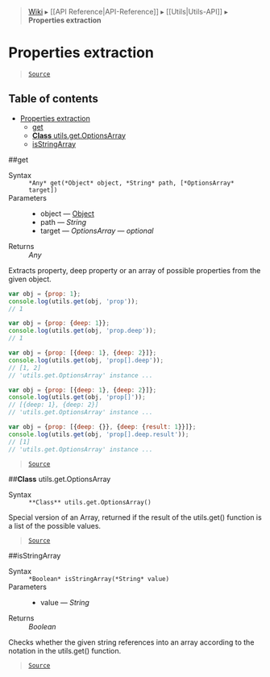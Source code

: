 > [Wiki](Home) ▸ [[API Reference|API-Reference]] ▸ [[Utils|Utils-API]] ▸ **Properties extraction**

# Properties extraction

> [`Source`](/Neft-io/neft/blob/8a7d1218650a3ad43d88cdbda24dae5a72a732ea/src/utils/namespace.litcoffee#properties-extraction)

## Table of contents
* [Properties extraction](#properties-extraction)
  * [get](#get)
  * [**Class** utils.get.OptionsArray](#class-utilsgetoptionsarray)
  * [isStringArray](#isstringarray)

##get
<dl><dt>Syntax</dt><dd><code>&#x2A;Any&#x2A; get(&#x2A;Object&#x2A; object, &#x2A;String&#x2A; path, [&#x2A;OptionsArray&#x2A; target])</code></dd><dt>Parameters</dt><dd><ul><li>object — <a href="/Neft-io/neft/Utils-API.md#isobject">Object</a></li><li>path — <i>String</i></li><li>target — <i>OptionsArray</i> — <i>optional</i></li></ul></dd><dt>Returns</dt><dd><i>Any</i></dd></dl>
Extracts property, deep property or an array of possible properties from the given object.

```javascript
var obj = {prop: 1};
console.log(utils.get(obj, 'prop'));
// 1

var obj = {prop: {deep: 1}};
console.log(utils.get(obj, 'prop.deep'));
// 1

var obj = {prop: [{deep: 1}, {deep: 2}]};
console.log(utils.get(obj, 'prop[].deep'));
// [1, 2]
// 'utils.get.OptionsArray' instance ...

var obj = {prop: [{deep: 1}, {deep: 2}]};
console.log(utils.get(obj, 'prop[]'));
// [{deep: 1}, {deep: 2}]
// 'utils.get.OptionsArray' instance ...

var obj = {prop: [{deep: {}}, {deep: {result: 1}}]};
console.log(utils.get(obj, 'prop[].deep.result'));
// [1]
// 'utils.get.OptionsArray' instance ...
```

> [`Source`](/Neft-io/neft/blob/8a7d1218650a3ad43d88cdbda24dae5a72a732ea/src/utils/namespace.litcoffee#get)

##**Class** utils.get.OptionsArray
<dl><dt>Syntax</dt><dd><code>&#x2A;&#x2A;Class&#x2A;&#x2A; utils.get.OptionsArray()</code></dd></dl>
Special version of an Array, returned if the result of the utils.get()
function is a list of the possible values.

> [`Source`](/Neft-io/neft/blob/8a7d1218650a3ad43d88cdbda24dae5a72a732ea/src/utils/namespace.litcoffee#class-utilsgetoptionsarray)

##isStringArray
<dl><dt>Syntax</dt><dd><code>&#x2A;Boolean&#x2A; isStringArray(&#x2A;String&#x2A; value)</code></dd><dt>Parameters</dt><dd><ul><li>value — <i>String</i></li></ul></dd><dt>Returns</dt><dd><i>Boolean</i></dd></dl>
Checks whether the given string references into an array according
to the notation in the utils.get() function.

> [`Source`](/Neft-io/neft/blob/8a7d1218650a3ad43d88cdbda24dae5a72a732ea/src/utils/namespace.litcoffee#isstringarray)


